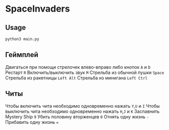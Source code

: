 # SpaceInvaders

## Usage
```sh
python3 main.py
```
## Геймплей
Двигаться при помощи стрелочек влево-вправо либо кнопок `A` и `D`
Рестарт `R`
Включить/выключить звук `M`
Стрельба из обычной пушки `Space`
Стрельба из ракетницы `Left Alt`
Стрельба из минигана `Left Ctrl`

## Читы
Чтобы включить чита необходимо одновременно нажать `Y`,`U` и `I`
Чтобы выключить чита необходимо одновременно нажать `H`,`J` и `K`
Заспавнить Mystery Ship `9`
Убить половину вторженцев `0`
Отнять одну жизнь `-`
Прибавить одну жизнь `=`
